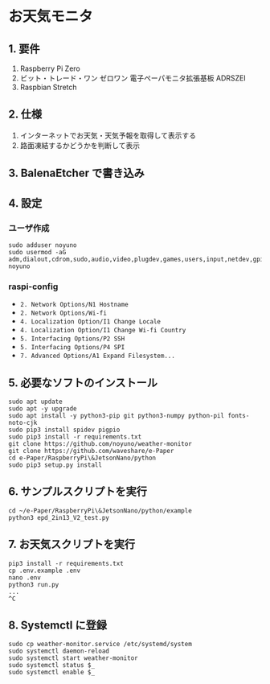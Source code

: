 # お天気モニタ

## 1. 要件

1. Raspberry Pi Zero
2. ビット・トレード・ワン ゼロワン 電子ペーパモニタ拡張基板 ADRSZEI
3. Raspbian Stretch

## 2. 仕様

1. インターネットでお天気・天気予報を取得して表示する
2. 路面凍結するかどうかを判断して表示

## 3. BalenaEtcher で書き込み

## 4. 設定

### ユーザ作成

~~~
sudo adduser noyuno
sudo usermod -aG adm,dialout,cdrom,sudo,audio,video,plugdev,games,users,input,netdev,gpio,i2c,spi noyuno
~~~
### raspi-config

- `2. Network Options/N1 Hostname`
- `2. Network Options/Wi-fi`
- `4. Localization Option/I1 Change Locale`
- `4. Localization Option/I1 Change Wi-fi Country`
- `5. Interfacing Options/P2 SSH`
- `5. Interfacing Options/P4 SPI`
- `7. Advanced Options/A1 Expand Filesystem...`

## 5. 必要なソフトのインストール

~~~
sudo apt update
sudo apt -y upgrade
sudo apt install -y python3-pip git python3-numpy python-pil fonts-noto-cjk
sudo pip3 install spidev pigpio
sudo pip3 install -r requirements.txt
git clone https://github.com/noyuno/weather-monitor
git clone https://github.com/waveshare/e-Paper
cd e-Paper/RaspberryPi\&JetsonNano/python
sudo pip3 setup.py install
~~~

## 6. サンプルスクリプトを実行

~~~
cd ~/e-Paper/RaspberryPi\&JetsonNano/python/example
python3 epd_2in13_V2_test.py
~~~

## 7. お天気スクリプトを実行

~~~
pip3 install -r requirements.txt
cp .env.example .env
nano .env
python3 run.py
...
^C
~~~

## 8. Systemctl に登録

~~~
sudo cp weather-monitor.service /etc/systemd/system
sudo systemctl daemon-reload
sudo systemctl start weather-monitor
sudo systemctl status $_
sudo systemctl enable $_
~~~
